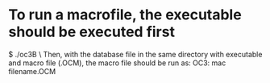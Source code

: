 # To run a macrofile, the executable should be executed first
$ ./oc3B \\
Then, with the database file in the same directory with executable and macro file (.OCM), the macro file should be run as:
OC3: mac filename.OCM
